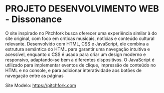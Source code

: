 # PROJETO DESENVOLVIMENTO WEB - Dissonance

O site inspirado no Pitchfork busca oferecer uma experiência similar à do site original, com foco em críticas musicais, notícias e conteúdo cultural relevante. Desenvolvido com HTML, CSS e JavaScript, ele combina a estrutura semântica do HTML para garantir uma navegação intuitiva e acessível, enquanto o CSS é usado para criar um design moderno e responsivo, adaptando-se bem a diferentes dispositivos. O JavaScript é utilizado para implementar eventos de clique, impressão de conteúdo no HTML e no console, e para adicionar interatividade aos botões de navegação entre as páginas

Site Modelo: https://pitchfork.com
